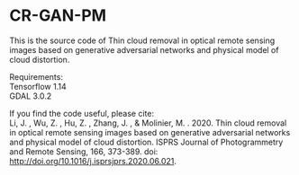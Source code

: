 # CR-GAN-PM

This is the source code of Thin cloud removal in optical remote sensing images based on generative adversarial networks and physical model of cloud distortion.  

Requirements:  
Tensorflow 1.14  
GDAL 3.0.2  

If you find the code useful, please cite:  
Li, J. ,  Wu, Z. ,  Hu, Z. ,  Zhang, J. , &  Molinier, M. . 2020. Thin cloud removal in optical remote sensing images based on generative adversarial networks and physical model of cloud distortion. ISPRS Journal of Photogrammetry and Remote Sensing, 166, 373-389. doi: http://doi.org/10.1016/j.isprsjprs.2020.06.021.
